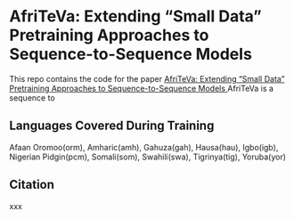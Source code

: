 # AfriTeVa: Extending “Small Data” Pretraining Approaches to Sequence-to-Sequence Models 

This repo contains the code for the paper [AfriTeVa: Extending “Small Data” Pretraining Approaches to Sequence-to-Sequence Models ](#)
AfriTeVa is a sequence to 

## Languages Covered During Training

Afaan Oromoo(orm), Amharic(amh), Gahuza(gah), Hausa(hau), Igbo(igb), Nigerian Pidgin(pcm), Somali(som), Swahili(swa), Tigrinya(tig), Yoruba(yor)

## Citation
 xxx


